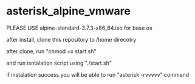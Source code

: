 # asterisk_alpine_vmware

PLEASE USE alpine-standard-3.7.3-x86_64.iso for base os

after install, clone this repository to /home direcotry

after clone, run "chmod +x start.sh" 

and run isntalation script using "./start.sh"

if instalation success you will be able to run "asterisk -rvvvvv" command
